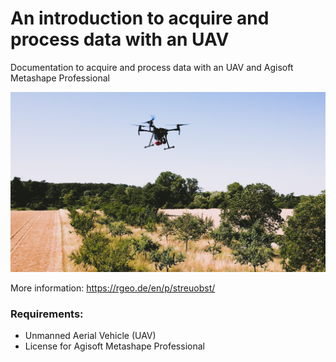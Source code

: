 # An introduction to acquire and process data with an UAV
Documentation to acquire and process data with an UAV and Agisoft Metashape Professional


<img src="images/Image_UAV_rgeo_crop.jpg"
     alt="rgeo UAV"/>


More information: https://rgeo.de/en/p/streuobst/

### Requirements:
- Unmanned Aerial Vehicle (UAV)
- License for Agisoft Metashape Professional


